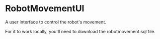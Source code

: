 # RobotMovementUI
A user interface to control the robot's movement.

For it to work locally, you'll need to download the robotmovement.sql file.

